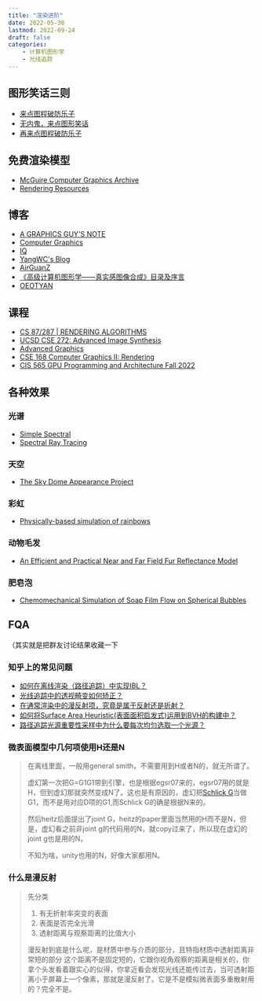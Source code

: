 ```yaml
---
title: "渲染进阶"
date: 2022-05-30
lastmod: 2022-09-24
draft: false
categories:
    - 计算机图形学
    - 光线追踪
---
```


## 图形笑话三则

- [来点图程破防乐子](https://zhuanlan.zhihu.com/p/456526193)
- [无内鬼，来点图形笑话](https://zhuanlan.zhihu.com/p/456547512)
- [再来点图程破防乐子](https://zhuanlan.zhihu.com/p/457506187)

## 免费渲染模型

- [McGuire Computer Graphics Archive](https://casual-effects.com/data/)
- [Rendering Resources](https://benedikt-bitterli.me/resources/)

## 博客

- [A GRAPHICS GUY'S NOTE](https://agraphicsguynotes.com/posts/)
- [Computer Graphics](https://rayspace.xyz/CG/)
- [IQ](https://www.iquilezles.org/)
- [YangWC's Blog](https://yangwc.com/)
- [AirGuanZ](https://airguanz.github.io/)
- [《高级计算机图形学——真实感图像合成》目录及序言](https://zhuanlan.zhihu.com/p/459580639)
- [OEOTYAN](https://space.bilibili.com/18010881/article)

## 课程

- [CS 87/287 | RENDERING ALGORITHMS](https://cs87-dartmouth.github.io/Fall2022/)
- [UCSD CSE 272: Advanced Image Synthesis](https://cseweb.ucsd.edu/~tzli/cse272/)
- [Advanced Graphics](https://www.cs.uu.nl/docs/vakken/magr/2021-2022/index.html)
- [CSE 168 Computer Graphics II: Rendering](https://cseweb.ucsd.edu/~viscomp/classes/cse168/sp20/168.html)
- [CIS 565 GPU Programming and Architecture Fall 2022](https://cis565-fall-2022.github.io/)

## 各种效果
### 光谱

- [Simple Spectral](https://github.com/geometrian/simple-spectral)
- [Spectral Ray Tracing](https://ceciliavision.github.io/graphics/a6/)

### 天空

- [The Sky Dome Appearance Project](https://cgg.mff.cuni.cz/projects/SkylightModelling/)

### 彩虹

- [Physically-based simulation of rainbows](https://cs.dartmouth.edu/wjarosz/publications/sadeghi11physically.html)

### 动物毛发

- [An Efficient and Practical Near and Far Field Fur Reflectance Model](https://sites.cs.ucsb.edu/~lingqi/project_page/fur2/index.html)

### 肥皂泡

- [Chemomechanical Simulation of Soap Film Flow on Spherical Bubbles](https://light.informatik.uni-bonn.de/chemomechanical-simulation-of-soap-film-flow-on-spherical-bubbles/)

## FQA

（其实就是把群友讨论结果收藏一下

### 知乎上的常见问题

- [如何在离线渲染（路径追踪）中实现IBL？](https://www.zhihu.com/question/544896061)
- [光线追踪中的透视畸变如何矫正？](https://www.zhihu.com/question/49029981)
- [在通常渲染中的漫反射项，究竟是属于反射还是折射？](https://www.zhihu.com/question/310141645)
- [如何将Surface Area Heuristic(表面面积启发式)运用到BVH的构建中？](https://www.zhihu.com/question/364497131)
- [路径追踪光源重要性采样中为什么要每次均匀选取一个光源？](https://www.zhihu.com/question/509935069/answer/2308766828)

### 微表面模型中几何项使用H还是N

> 在离线里面，一般用general smith，不需要用到H或者N的，就无所谓了。
> 
> 虚幻第一次把G=G1G1带到引擎，也是根据egsr07来的，egsr07用的就是H，但到虚幻那就突然变成N了。这也是有原因的，虚幻把[Schlick G](http://igorsklyar.com/system/documents/papers/28/Schlick94.pdf)当做G1，而不是用对应D项的G1,而Schlick G的确是根据N来的。
> 
> 然后heitz后面提出了joint G，heitz的paper里面当然用的H而不是N，但是，虚幻看之前非joint g的代码用的N，就copy过来了，所以现在虚幻的joint g也是用的N。
> 
> 不知为啥，unity也用的N，好像大家都用N。

### 什么是漫反射

> 先分类
> 1. 有无折射率突变的表面
> 2. 表面是否完全光滑
> 3. 透射距离与观察距离的比值大小
> 
> 漫反射到底是什么呢，是材质中参与介质的部分，且特指材质中透射距离非常短的部分 这个距离不是固定短的，它跟你视角观察的距离是相关的，你拿个头发看着跟实心的似得，你拿近看会发现光线还能传过去，当可透射距离小于屏幕上一个像素，那就是漫反射了。它是不是模拟微表面多重散射用的？完全不是。
